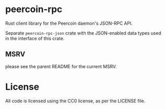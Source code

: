 peercoin-rpc
===============

Rust client library for the Peercoin daemon's JSON-RPC API.

Separate `peercoin-rpc-json` crate with the JSON-enabled data types used 
in the interface of this crate.


## MSRV

please see the parent README for the current MSRV.

# License

All code is licensed using the CC0 license, as per the LICENSE file.
